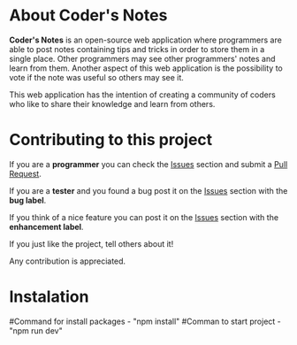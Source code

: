 # About Coder's Notes

**Coder's Notes** is an open-source web application where programmers are able to post notes containing tips and tricks in order to store them in a single place.
Other programmers may see other programmers' notes and learn from them. Another aspect of this web application is the possibility to vote if the note was useful so others may see it.

This web application has the intention of creating a community of coders who like to share their knowledge and learn from others.


# Contributing to this project


If you are a **programmer** you can check the [Issues](https://github.com/IndieAlchemist/coders-notes/issues) section and submit a [Pull Request](https://github.com/IndieAlchemist/coders-notes/pulls).

If you are a **tester** and you found a bug post it on the [Issues](https://github.com/IndieAlchemist/coders-notes/issues) section with the **bug label**.

If you think of a nice feature you can post it  on the [Issues](https://github.com/IndieAlchemist/coders-notes/issues) section with the **enhancement label**.

If you just like the project, tell others about it!

Any contribution is appreciated.

# Instalation

#Command for install packages - "npm install"
#Comman to start project - "npm run dev"
